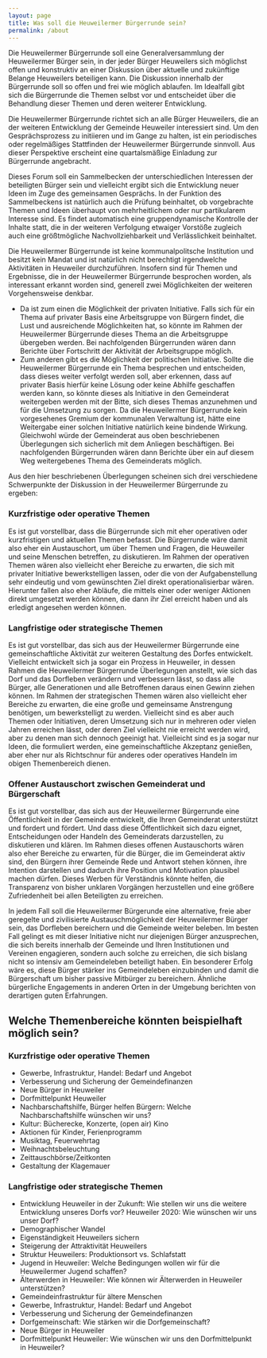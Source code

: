 ```yaml
---
layout: page
title: Was soll die Heuweilermer Bürgerrunde sein?
permalink: /about
---
```

Die Heuweilermer Bürgerrunde soll eine Generalversammlung der Heuweilermer Bürger sein, in der jeder Bürger Heuweilers sich möglichst offen und konstruktiv an einer Diskussion über aktuelle und zukünftige Belange Heuweilers beteiligen kann. Die Diskussion innerhalb der Bürgerrunde soll so offen und frei wie möglich ablaufen. Im Idealfall gibt sich die Bürgerrunde die Themen selbst vor und entscheidet über die Behandlung dieser Themen und deren weiterer Entwicklung.

Die Heuweilermer Bürgerrunde richtet sich an alle Bürger Heuweilers, die an der weiteren Entwicklung der Gemeinde Heuweiler interessiert sind. Um den Gesprächsprozess zu initiieren und im Gange zu halten, ist ein periodisches oder regelmäßiges Stattfinden der Heuweilermer Bürgerrunde sinnvoll. Aus dieser Perspektive erscheint eine quartalsmäßige Einladung zur Bürgerrunde angebracht.

Dieses Forum soll ein Sammelbecken der unterschiedlichen Interessen der beteiligten Bürger sein und vielleicht ergibt sich die Entwicklung neuer Ideen im Zuge des gemeinsamen Gesprächs. In der Funktion des Sammelbeckens ist natürlich auch die Prüfung beinhaltet, ob vorgebrachte Themen und Ideen überhaupt von mehrheitlichem oder nur partikularem Interesse sind. Es findet automatisch eine gruppendynamische Kontrolle der Inhalte statt, die in der weiteren Verfolgung etwaiger Vorstöße zugleich auch eine größtmögliche Nachvollziehbarkeit und Verlässlichkeit beinhaltet.

Die Heuweilermer Bürgerrunde ist keine kommunalpolitsche Institution und besitzt kein Mandat und ist natürlich nicht berechtigt irgendwelche Aktivitäten in Heuweiler durchzuführen. Insofern sind für Themen und Ergebnisse, die in der Heuweilermer Bürgerrunde besprochen worden, als interessant erkannt worden sind, generell zwei Möglichkeiten der weiteren Vorgehensweise denkbar.

* Da ist zum einen die Möglichkeit der privaten Initiative. Falls sich für ein Thema auf privater Basis eine Arbeitsgruppe von Bürgern findet, die Lust und ausreichende Möglichkeiten hat, so könnte im Rahmen der Heuweilermer Bürgerrunde dieses Thema an die Arbeitsgruppe übergeben werden. Bei nachfolgenden Bürgerrunden wären dann Berichte über Fortschritt der Aktivität der Arbeitsgruppe möglich.
* Zum anderen gibt es die Möglichkeit der politischen Initiative. Sollte die Heuweilermer Bürgerrunde ein Thema besprechen und entscheiden, dass dieses weiter verfolgt werden soll, aber erkennen, dass auf privater Basis hierfür keine Lösung oder keine Abhilfe geschaffen werden kann, so könnte dieses als Initiative in den Gemeinderat weitergeben werden mit der Bitte, sich dieses Themas anzunehmen und für die Umsetzung zu sorgen. Da die Heuweilermer Bürgerrunde kein vorgesehenes Gremium der kommunalen Verwaltung ist, hätte eine Weitergabe einer solchen Initiative natürlich keine bindende Wirkung. Gleichwohl würde der Gemeinderat aus oben beschriebenen Überlegungen sich sicherlich mit dem Anliegen beschäftigen. Bei nachfolgenden Bürgerrunden wären dann Berichte über ein auf diesem Weg weitergebenes Thema des Gemeinderats möglich.

Aus den hier beschriebenen Überlegungen scheinen sich drei verschiedene Schwerpunkte der Diskussion in der Heuweilermer Bürgerrunde zu ergeben:

### Kurzfristige oder operative Themen

Es ist gut vorstellbar, dass die Bürgerrunde sich mit eher operativen oder kurzfristigen und aktuellen Themen befasst. Die Bürgerrunde wäre damit also eher ein Austauschort, um über Themen und Fragen, die Heuweiler und seine Menschen betreffen, zu diskutieren. Im Rahmen der operativen Themen wären also vielleicht eher Bereiche zu erwarten, die sich mit privater Initiative bewerkstelligen lassen, oder die von der Aufgabenstellung sehr eindeutig und vom gewünschten Ziel direkt operationalisierbar wären. Hierunter fallen also eher Abläufe, die mittels einer oder weniger Aktionen direkt umgesetzt werden können, die dann ihr Ziel erreicht haben und als erledigt angesehen werden können.

### Langfristige oder strategische Themen

Es ist gut vorstellbar, das sich aus der Heuweilermer Bürgerrunde eine gemeinschaftliche Aktivität zur weiteren Gestaltung des Dorfes entwickelt. Vielleicht entwickelt sich ja sogar ein Prozess in Heuweiler, in dessen Rahmen die Heuweilermer Bürgerrunde Überlegungen anstellt, wie sich das Dorf und das Dorfleben verändern und verbessern lässt, so dass alle Bürger, alle Generationen und alle Betroffenen daraus einen Gewinn ziehen können. Im Rahmen der strategischen Themen wären also vielleicht eher Bereiche zu erwarten, die eine große und gemeinsame Anstrengung benötigen, um bewerkstelligt zu werden. Vielleicht sind es aber auch Themen oder Initiativen, deren Umsetzung sich nur in mehreren oder vielen Jahren erreichen lässt, oder deren Ziel vielleicht nie erreicht werden wird, aber zu denen man sich dennoch geeinigt hat. Vielleicht sind es ja sogar nur Ideen, die formuliert werden, eine gemeinschaftliche Akzeptanz genießen, aber eher nur als Richtschnur für anderes oder operatives Handeln im obigen Themenbereich dienen.

### Offener Austauschort zwischen Gemeinderat und Bürgerschaft

Es ist gut vorstellbar, das sich aus der Heuweilermer Bürgerrunde eine Öffentlichkeit in der Gemeinde entwickelt, die Ihren Gemeinderat unterstützt und fordert und fördert. Und dass diese Öffentlichkeit sich dazu eignet, Entscheidungen oder Handeln des Gemeinderats darzustellen, zu diskutieren und klären. Im Rahmen dieses offenen Austauschorts wären also eher Bereiche zu erwarten, für die Bürger, die im Gemeinderat aktiv sind, den Bürgern ihrer Gemeinde Rede und Antwort stehen können, ihre Intention darstellen und dadurch ihre Position und Motivation plausibel machen dürfen. Dieses Werben für Verständnis könnte helfen, die Transparenz von bisher unklaren Vorgängen herzustellen und eine größere Zufriedenheit bei allen Beteiligten zu erreichen.

In jedem Fall soll die Heuweilermer Bürgerunde eine alternative, freie aber geregelte und zivilisierte Austauschmöglichkeit der Heuweilermer Bürger sein, das Dorfleben bereichern und
die Gemeinde weiter beleben. Im besten Fall gelingt es mit dieser Initiative nicht nur diejenigen Bürger anzusprechen, die sich bereits innerhalb der Gemeinde und Ihren Institutionen und Vereinen engagieren, sondern auch solche zu erreichen, die sich bislang nicht so intensiv am Gemeindeleben beteiligt haben. Ein besonderer Erfolg wäre es, diese Bürger stärker ins Gemeindeleben einzubinden und damit die Bürgerschaft um bisher passive Mitbürger zu bereichern. Ähnliche bürgerliche Engagements in anderen Orten in der Umgebung berichten von derartigen guten Erfahrungen.

## Welche Themenbereiche könnten beispielhaft möglich sein?

### Kurzfristige oder operative Themen

* Gewerbe, Infrastruktur, Handel: Bedarf und Angebot
* Verbesserung und Sicherung der Gemeindefinanzen
* Neue Bürger in Heuweiler
* Dorfmittelpunkt Heuweiler
* Nachbarschaftshilfe, Bürger helfen Bürgern: Welche Nachbarschaftshilfe wünschen wir uns?
* Kultur: Bücherecke, Konzerte, (open air) Kino
* Aktionen für Kinder, Ferienprogramm
* Musiktag, Feuerwehrtag
* Weihnachtsbeleuchtung
* Zeittauschbörse/Zeitkonten
* Gestaltung der Klagemauer

### Langfristige oder strategische Themen

* Entwicklung Heuweiler in der Zukunft: Wie stellen wir uns die weitere Entwicklung unseres Dorfs vor? Heuweiler 2020: Wie wünschen wir uns unser Dorf?
* Demographischer Wandel
* Eigenständigkeit Heuweilers sichern
* Steigerung der Attraktivität Heuweilers
* Struktur Heuweilers: Produktionsort vs. Schlafstatt
* Jugend in Heuweiler: Welche Bedingungen wollen wir für die Heuweilermer Jugend schaffen?
* Älterwerden in Heuweiler: Wie können wir Älterwerden in Heuweiler unterstützen? 
* Gemeindeinfrastruktur für ältere Menschen
* Gewerbe, Infrastruktur, Handel: Bedarf und Angebot
* Verbesserung und Sicherung der Gemeindefinanzen
* Dorfgemeinschaft: Wie stärken wir die Dorfgemeinschaft?
* Neue Bürger in Heuweiler
* Dorfmittelpunkt Heuweiler: Wie wünschen wir uns den Dorfmittelpunkt in Heuweiler?
